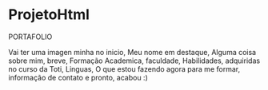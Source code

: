 # ProjetoHtml
PORTAFOLIO

Vai ter uma imagen minha no inicio,
Meu nome em destaque,
Alguma coisa sobre mim, breve,
Formação Academica, faculdade,
Habilidades, adquiridas no curso da Toti,
Linguas,
O que estou fazendo agora para me formar,
informação de contato e pronto, acabou :)
